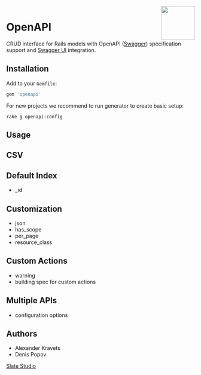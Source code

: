 <img src="http://www.kra.vc/_Media/swagger-logo.png" align="right" width="90px" />

# OpenAPI

CRUD interface for Rails models with OpenAPI ([Swagger](http://swagger.io/))
specification support and [Swagger UI](http://swagger.io/swagger-ui/)
integration.


## Installation

Add to your `Gemfile`:

```ruby
gem 'openapi'
```

For new projects we recommend to run generator to create basic setup:

```
rake g openapi:config
```


## Usage


## CSV


## Default Index

 - _id


## Customization

 - json
 - has_scope
 - per_page
 - resource_class


## Custom Actions

 - warning
 - building spec for custom actions


## Multiple APIs

 - configuration options


## Authors

 - Alexander Kravets
 - Denis Popov


[Slate Studio](https://www.slatestudio.com)
